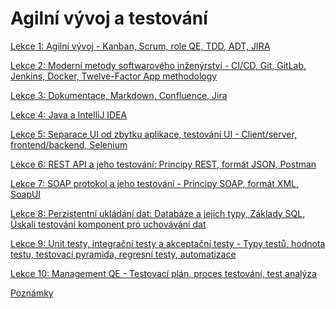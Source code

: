 # Agilní vývoj a testování

[Lekce 1: Agilní vývoj - Kanban, Scrum, role QE, TDD, ADT, JIRA][1]  

[Lekce 2: Moderní metody softwarového inženýrství - CI/CD, Git, GitLab, Jenkins, Docker, Twelve-Factor App methodology][2]

[Lekce 3: Dokumentace, Markdown, Confluence, Jira][3]

[Lekce 4: Java a IntelliJ IDEA][4]

[Lekce 5: Separace UI od zbytku aplikace, testování UI - Client/server, frontend/backend, Selenium][5]

[Lekce 6: REST API a jeho testování: Principy REST, formát JSON, Postman][6]

[Lekce 7: SOAP protokol a jeho testování - Principy SOAP, formát XML, SoapUI][7]

[Lekce 8: Perzistentní ukládání dat: Databáze a jejich typy, Základy SQL, Úskalí testování komponent pro uchovávání dat][8]

[Lekce 9: Unit testy, integrační testy a akceptační testy - Typy testů, hodnota testu, testovací pyramida, regresní testy, automatizace][9]

[Lekce 10: Management QE - Testovací plán, proces testování, test analýza][10]

[Poznámky][notes]


[1]: https://docs.google.com/presentation/d/1jarsSX6Y06euL82Qpip927ysKcTnw3uyAKyi5ML2jkk/edit?usp=sharing
[2]: https://docs.google.com/presentation/d/1-z14O9iHAC_CYO9qUc56j6meOxCQsJX8jAzS97-1iVs/edit?usp=sharing
[3]: https://docs.google.com/presentation/d/1fcFrvIqtr6vZVgLyrS6fGroBgAqGmMo2h2OXdaDqpXM/edit?usp=sharing
[4]: https://docs.google.com/presentation/d/1ZYw1SK_hC3OxK4_GTBYdJVNpcgIs0ckJQdjNqzEgmnM/edit?usp=sharing
[5]: https://docs.google.com/presentation/d/1gaovMyLXs0Abk1nYNRU-rv6vRSpF35daUDPs7uD9cdA/edit?usp=sharing
[6]: https://docs.google.com/presentation/d/1LIPs1tVMk8xhoY4wVnpEz_iIgZAqaBpHamveY7UOpi4/edit?usp=sharing
[7]: https://docs.google.com/presentation/d/1HHprkISLx2gMjR2XEyA6vJ0WSIZHf2CpXzDkXdQk9PI/edit?usp=sharing
[8]: https://docs.google.com/presentation/d/1ngh2cHJh51Axcg9_LO-GTCc6vzxON6cNCvBLiFnAlOI/edit?usp=sharing
[9]: https://docs.google.com/presentation/d/1yeo9CLplA5y6duQew9UWYWjPNJFQSWqQ5uQpuyzmzrA/edit?usp=sharing
[10]: https://docs.google.com/presentation/d/1XlwxmIdm0KCPf6AlBrSZKpRMwEPzEB2nJYOkJO3WGSI/edit?usp=sharing
[notes]: https://docs.google.com/document/d/1ZxgyXuPLukwg9MU6FdrMunMHNqlYjGF_DxOE_qO0QfA/edit?usp=sharing
